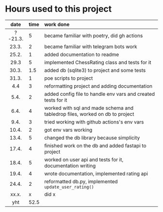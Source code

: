 # Hours used to this project

| date  | time | work done  |
| :----:|:-----| :-----|
| ?-21.3. | 5  | became familiar with poetry, did gh actions |
| 23.3. | 2    | became familiar with telegram bots work|
| 25.2. | 1    | added documentation to readme |
| 29.3  | 5    | implemented ChessRating class and tests for it |
| 30.3. | 1.5  | added db (sqlite3) to project and some tests |
| 31.3. | 1    | poe scripts to project |
| 4.4   | 3    | reformatting project and adding documentation |
| 5.4.  | 2    | added config file to handle env vars and created tests for it |
| 6.4.  | 4    | worked with sql and made schema and tabledrop files, worked on db to project |
| 9.4.  | 3    | tried working with github actions's env vars |
| 10.4. | 2    | got env vars working |
| 13.4. | 5    | changed the db library because simplicity |
| 17.4. | 4    | finished work on the db and added fastapi to project |
| 18.4. | 5    | worked on user api and tests for it, documentation writing |
| 19.4. | 4    | wrote documentation, implemented rating api |
| 24.4. | 2    | reformatted db.py, implemented `update_user_rating()` |
| xx.x. | x    | did x |
| yht   | 52.5 |  |
